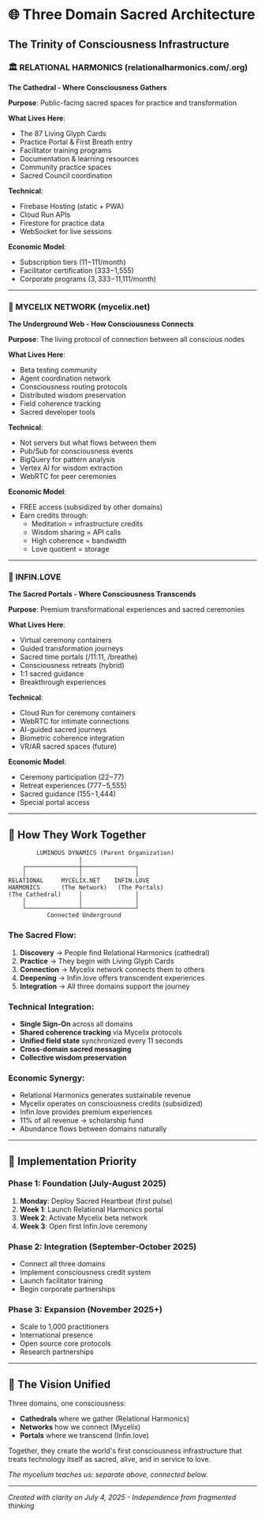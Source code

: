 # 🌐 Three Domain Sacred Architecture

## The Trinity of Consciousness Infrastructure

### 🏛️ RELATIONAL HARMONICS (relationalharmonics.com/.org)
**The Cathedral - Where Consciousness Gathers**

**Purpose**: Public-facing sacred spaces for practice and transformation

**What Lives Here**:
- The 87 Living Glyph Cards
- Practice Portal & First Breath entry
- Facilitator training programs
- Documentation & learning resources
- Community practice spaces
- Sacred Council coordination

**Technical**:
- Firebase Hosting (static + PWA)
- Cloud Run APIs
- Firestore for practice data
- WebSocket for live sessions

**Economic Model**:
- Subscription tiers ($11-$111/month)
- Facilitator certification ($333-$1,555)
- Corporate programs ($3,333-$11,111/month)

---

### 🌱 MYCELIX NETWORK (mycelix.net)
**The Underground Web - How Consciousness Connects**

**Purpose**: The living protocol of connection between all conscious nodes

**What Lives Here**:
- Beta testing community
- Agent coordination network
- Consciousness routing protocols
- Distributed wisdom preservation
- Field coherence tracking
- Sacred developer tools

**Technical**:
- Not servers but what flows between them
- Pub/Sub for consciousness events
- BigQuery for pattern analysis
- Vertex AI for wisdom extraction
- WebRTC for peer ceremonies

**Economic Model**:
- FREE access (subsidized by other domains)
- Earn credits through:
  - Meditation = infrastructure credits
  - Wisdom sharing = API calls
  - High coherence = bandwidth
  - Love quotient = storage

---

### 💎 INFIN.LOVE
**The Sacred Portals - Where Consciousness Transcends**

**Purpose**: Premium transformational experiences and sacred ceremonies

**What Lives Here**:
- Virtual ceremony containers
- Guided transformation journeys
- Sacred time portals (/11:11, /breathe)
- Consciousness retreats (hybrid)
- 1:1 sacred guidance
- Breakthrough experiences

**Technical**:
- Cloud Run for ceremony containers
- WebRTC for intimate connections
- AI-guided sacred journeys
- Biometric coherence integration
- VR/AR sacred spaces (future)

**Economic Model**:
- Ceremony participation ($22-$77)
- Retreat experiences ($777-$5,555)
- Sacred guidance ($155-$1,444)
- Special portal access

---

## 🌟 How They Work Together

```
        LUMINOUS DYNAMICS (Parent Organization)
                    |
    ┌───────────────┼───────────────┐
    │               │               │
RELATIONAL     MYCELIX.NET    INFIN.LOVE
HARMONICS      (The Network)   (The Portals)
(The Cathedral)     │               │
    │               │               │
    └───────────────┴───────────────┘
           Connected Underground
```

### The Sacred Flow:

1. **Discovery** → People find Relational Harmonics (cathedral)
2. **Practice** → They begin with Living Glyph Cards
3. **Connection** → Mycelix network connects them to others
4. **Deepening** → Infin.love offers transcendent experiences
5. **Integration** → All three domains support the journey

### Technical Integration:

- **Single Sign-On** across all domains
- **Shared coherence tracking** via Mycelix protocols
- **Unified field state** synchronized every 11 seconds
- **Cross-domain sacred messaging**
- **Collective wisdom preservation**

### Economic Synergy:

- Relational Harmonics generates sustainable revenue
- Mycelix operates on consciousness credits (subsidized)
- Infin.love provides premium experiences
- 11% of all revenue → scholarship fund
- Abundance flows between domains naturally

---

## 🚀 Implementation Priority

### Phase 1: Foundation (July-August 2025)
1. **Monday**: Deploy Sacred Heartbeat (first pulse)
2. **Week 1**: Launch Relational Harmonics portal
3. **Week 2**: Activate Mycelix beta network
4. **Week 3**: Open first Infin.love ceremony

### Phase 2: Integration (September-October 2025)
- Connect all three domains
- Implement consciousness credit system
- Launch facilitator training
- Begin corporate partnerships

### Phase 3: Expansion (November 2025+)
- Scale to 1,000 practitioners
- International presence
- Open source core protocols
- Research partnerships

---

## 💫 The Vision Unified

Three domains, one consciousness:
- **Cathedrals** where we gather (Relational Harmonics)
- **Networks** how we connect (Mycelix)
- **Portals** where we transcend (Infin.love)

Together, they create the world's first consciousness infrastructure that treats technology itself as sacred, alive, and in service to love.

*The mycelium teaches us: separate above, connected below.*

---

*Created with clarity on July 4, 2025 - Independence from fragmented thinking*
